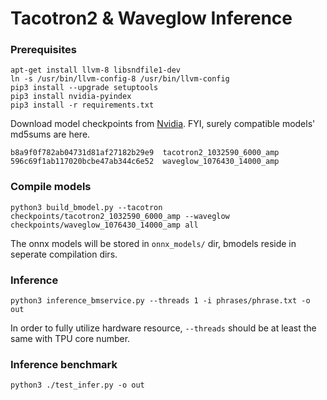 Tacotron2 & Waveglow Inference
==============================

### Prerequisites

```
apt-get install llvm-8 libsndfile1-dev
ln -s /usr/bin/llvm-config-8 /usr/bin/llvm-config
pip3 install --upgrade setuptools
pip3 install nvidia-pyindex
pip3 install -r requirements.txt
```

Download model checkpoints from [Nvidia](https://github.com/NVIDIA/DeepLearningExamples/tree/master/PyTorch/SpeechSynthesis/Tacotron2). FYI, surely compatible models' md5sums are here.

```
b8a9f0f782ab04731d81af27182b29e9  tacotron2_1032590_6000_amp
596c69f1ab117020bcbe47ab344c6e52  waveglow_1076430_14000_amp
```

### Compile models

```
python3 build_bmodel.py --tacotron checkpoints/tacotron2_1032590_6000_amp --waveglow checkpoints/waveglow_1076430_14000_amp all
```

The onnx models will be stored in `onnx_models/` dir, bmodels reside in seperate compilation dirs.

### Inference

```
python3 inference_bmservice.py --threads 1 -i phrases/phrase.txt -o out
```

In order to fully utilize hardware resource, `--threads` should be at least the same with TPU core number.

### Inference benchmark

```
python3 ./test_infer.py -o out
```

